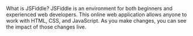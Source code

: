 What is JSFiddle?
JSFiddle is an environment for both beginners and experienced web developers.
This online web application allows anyone to work with HTML, CSS, and JavaScript. 
As you make changes, you can see the impact of those changes live.
